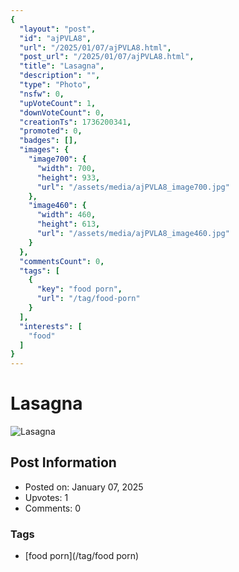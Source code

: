 ```yaml
---
{
  "layout": "post",
  "id": "ajPVLA8",
  "url": "/2025/01/07/ajPVLA8.html",
  "post_url": "/2025/01/07/ajPVLA8.html",
  "title": "Lasagna",
  "description": "",
  "type": "Photo",
  "nsfw": 0,
  "upVoteCount": 1,
  "downVoteCount": 0,
  "creationTs": 1736200341,
  "promoted": 0,
  "badges": [],
  "images": {
    "image700": {
      "width": 700,
      "height": 933,
      "url": "/assets/media/ajPVLA8_image700.jpg"
    },
    "image460": {
      "width": 460,
      "height": 613,
      "url": "/assets/media/ajPVLA8_image460.jpg"
    }
  },
  "commentsCount": 0,
  "tags": [
    {
      "key": "food porn",
      "url": "/tag/food-porn"
    }
  ],
  "interests": [
    "food"
  ]
}
---
```


# Lasagna

![Lasagna](/assets/media/ajPVLA8_image700.jpg)

## Post Information

- Posted on: January 07, 2025
- Upvotes: 1
- Comments: 0

### Tags

- [food porn](/tag/food porn)
